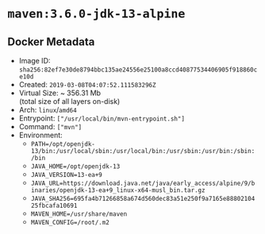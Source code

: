 # `maven:3.6.0-jdk-13-alpine`

## Docker Metadata

- Image ID: `sha256:82ef7e30de8794bbc135ae24556e25100a8ccd40877534406905f918860ce10d`
- Created: `2019-03-08T04:07:52.111583296Z`
- Virtual Size: ~ 356.31 Mb  
  (total size of all layers on-disk)
- Arch: `linux`/`amd64`
- Entrypoint: `["/usr/local/bin/mvn-entrypoint.sh"]`
- Command: `["mvn"]`
- Environment:
  - `PATH=/opt/openjdk-13/bin:/usr/local/sbin:/usr/local/bin:/usr/sbin:/usr/bin:/sbin:/bin`
  - `JAVA_HOME=/opt/openjdk-13`
  - `JAVA_VERSION=13-ea+9`
  - `JAVA_URL=https://download.java.net/java/early_access/alpine/9/binaries/openjdk-13-ea+9_linux-x64-musl_bin.tar.gz`
  - `JAVA_SHA256=695fa4b71266858a674d560dec83a51e250f9a7165e8880210425fbcafa10691`
  - `MAVEN_HOME=/usr/share/maven`
  - `MAVEN_CONFIG=/root/.m2`
